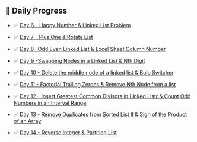 ## 🧠 Daily Progress

- ✅ [Day 6 - Happy Number & Linked List Problem](./Day6)

- ✅ [Day 7 - Plus One & Rotate List](./Day7)

- ✅ [Day 8 -Odd Even Linked List & Excel Sheet Column Number](./Day8)

- ✅ [Day 9 -Swapping Nodes in a Linked List & Nth Digit](./Day9)

- ✅ [Day 10 - Delete the middle node of a linked list & Bulb Switcher](./Day10)

- ✅ [Day 11 - Factorial Trailing Zeroes & Remove Nth Node from a list](./Day11)

- ✅ [Day 12 - Insert Greatest Common Divisors in Linked Listr & Count Odd Numbers in an Interval Range](./Day12)

- ✅ [Day 13 - Remove Duplicates from Sorted List II & Sign of the Product of an Array](./Day13)

- ✅ [Day 14 - Reverse Integer & Partition List](./Day14)
